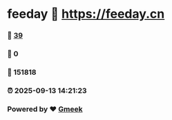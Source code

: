 # feeday :link: https://feeday.cn 
### :page_facing_up: [39](https://feeday.cn/tag.html) 
### :speech_balloon: 0 
### :hibiscus: 151818 
### :alarm_clock: 2025-09-13 14:21:23 
### Powered by :heart: [Gmeek](https://github.com/Meekdai/Gmeek)
